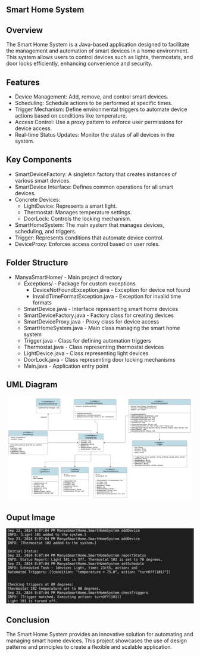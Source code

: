 ## Smart Home System

## Overview
The Smart Home System is a Java-based application designed to facilitate the management and automation of smart devices in a home environment. This system allows users to control devices such as lights, thermostats, and door locks efficiently, enhancing convenience and security.

## Features
- Device Management: Add, remove, and control smart devices.
- Scheduling: Schedule actions to be performed at specific times.
- Trigger Mechanism: Define environmental triggers to automate device actions based on conditions like temperature.
- Access Control: Use a proxy pattern to enforce user permissions for device access.
- Real-time Status Updates: Monitor the status of all devices in the system.

## Key Components
- SmartDeviceFactory: A singleton factory that creates instances of various smart devices.
- SmartDevice Interface: Defines common operations for all smart devices.
- Concrete Devices:
  - LightDevice: Represents a smart light.
  - Thermostat: Manages temperature settings.
  - DoorLock: Controls the locking mechanism.
- SmartHomeSystem: The main system that manages devices, scheduling, and triggers.
- Trigger: Represents conditions that automate device control.
- DeviceProxy: Enforces access control based on user roles.

## Folder Structure

- ManyaSmartHome/ - Main project directory
  - Exceptions/ - Package for custom exceptions
    - DeviceNotFoundException.java - Exception for device not found
    - InvalidTimeFormatException.java - Exception for invalid time formats
  - SmartDevice.java - Interface representing smart home devices
  - SmartDeviceFactory.java - Factory class for creating devices
  - SmartDeviceProxy.java - Proxy class for device access
  - SmartHomeSystem.java - Main class managing the smart home system
  - Trigger.java - Class for defining automation triggers
  - Thermostat.java - Class representing thermostat devices
  - LightDevice.java - Class representing light devices
  - DoorLock.java - Class representing door locking mechanisms
  - Main.java - Application entry point

## UML Diagram
![UML Diagram](image1.png)

## Ouput Image
![Output 1](image2.png)


## Conclusion
The Smart Home System provides an innovative solution for automating and managing smart home devices. This project showcases the use of design patterns and principles to create a flexible and scalable application.
